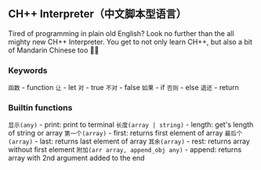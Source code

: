 ## CH++ Interpreter（中文脚本型语言）

Tired of programming in plain old English? Look no further than the all mighty new CH++ Interpreter. You get to not only learn CH++, but also a bit of Mandarin Chinese too 👀😮

### Keywords
`函数` - function
`让`   - let
`对`   - true
`不对` - false
`如果` - if
`否则` - else
`退还` - return

### Builtin functions
`显示(any)`                       - print: print to terminal
`长度(array | string)`            - length: get's length of string or array
`第一个(array)`                   - first: returns first element of array
`最后个(array)`                   - last: returns last element of array
`其余(array)`                     - rest: returns array without first element
`附加(arr array, append_obj any)` - append: returns array with 2nd argument added to the end
